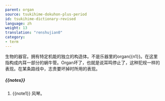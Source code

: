 ```yaml
---
parent: organ
source: tsukihime-dokuhon-plus-period
id: tsukihime-dictionary-revised
language: zh
weight: 13
translation: "renshujian0"
category:
- term
---
```


生物的器官。拥有特定机能的独立的构造体。不是乐器里的organ{{n1}}。在这里指构成内耳一部分的蜗牛管。Organ坏了，也就是说耳鸣停止了，这种犯规一样的表现。在某条路线中，志贵要坏掉时所用的表现。

##### {{notes}}

1. {{note1}} 风琴。
